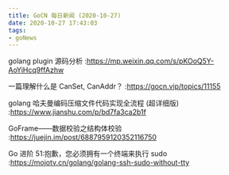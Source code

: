 ```yaml
---
title: GoCN 每日新闻 (2020-10-27)
date: 2020-10-27 17:43:03
tags:
- goNews
---
```

golang plugin 源码分析 :https://mp.weixin.qq.com/s/pKOoQ5Y-AoYiHcq9ffAzhw

一篇理解什么是 CanSet, CanAddr？ :https://gocn.vip/topics/11155

golang 哈夫曼编码压缩文件代码实现全流程 (超详细版) :https://www.jianshu.com/p/bd7fa3ca2b1f

GoFrame——数据校验之结构体校验 :https://juejin.im/post/6887959120352116750

Go 进阶 51:抱歉，您必须拥有一个终端来执行 sudo :https://mojotv.cn/golang/golang-ssh-sudo-without-tty

